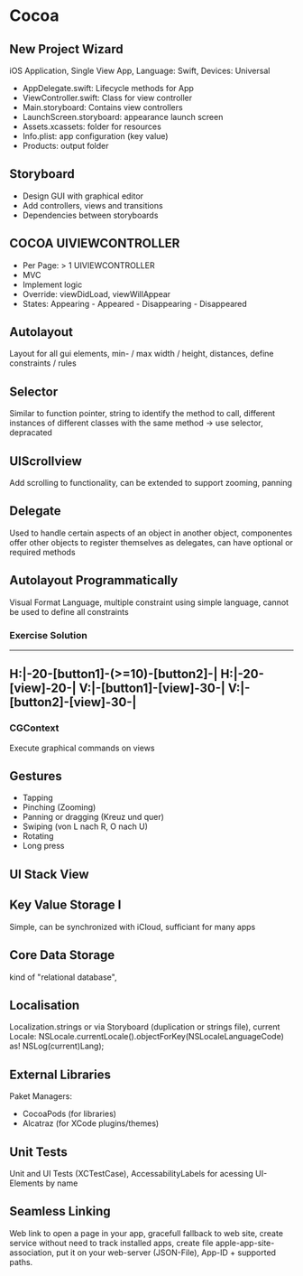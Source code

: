 # Cocoa
## New Project Wizard
iOS Application, Single View App, Language: Swift, Devices: Universal

  - AppDelegate.swift: Lifecycle methods for App
  - ViewController.swift: Class for view controller
  - Main.storyboard: Contains view controllers
  - LaunchScreen.storyboard: appearance launch screen
  - Assets.xcassets: folder for resources
  - Info.plist: app configuration (key value)
  - Products: output folder

## Storyboard
  - Design GUI with graphical editor
  - Add controllers, views and transitions
  - Dependencies between storyboards

## COCOA UIVIEWCONTROLLER
  - Per Page: > 1 UIVIEWCONTROLLER
  - MVC
  - Implement logic
  - Override: viewDidLoad, viewWillAppear
  - States: Appearing - Appeared - Disappearing - Disappeared


## Autolayout
Layout for all gui elements, min- / max width / height, distances, define constraints / rules

## Selector
Similar to function pointer, string to identify the method to call, different instances of different classes with the same method -> use selector, depracated

## UIScrollview
Add scrolling to functionality, can be extended to support zooming, panning

## Delegate
Used to handle certain aspects of an object in another object, componentes offer other objects to register themselves as delegates, can have optional or required methods

## Autolayout Programmatically
Visual Format Language, multiple constraint using simple language, cannot be used to define all constraints

### Exercise Solution
---
H:|-20-[button1]-(>=10)-[button2]-|
H:|-20-[view]-20-|
V:|-[button1]-[view]-30-|
V:|-[button2]-[view]-30-|
---  

### CGContext
Execute graphical commands on views

## Gestures
  - Tapping
  - Pinching (Zooming)
  - Panning or dragging (Kreuz und quer)
  - Swiping (von L nach R, O nach U)
  - Rotating
  - Long press

## UI Stack View

## Key Value Storage I
Simple, can be synchronized with iCloud, sufficiant for many apps

## Core Data Storage
kind of "relational database",

## Localisation
Localization.strings or via Storyboard (duplication or strings file), current Locale: NSLocale.currentLocale().objectForKey(NSLocaleLanguageCode) as! NSLog(current)Lang);

## External Libraries
Paket Managers:
  - CocoaPods (for libraries)
  - Alcatraz (for XCode plugins/themes)

## Unit Tests
Unit and UI Tests (XCTestCase), AccessabilityLabels for acessing UI-Elements by name

## Seamless Linking
Web link to open a page in your app, gracefull fallback to web site, create service without need to track installed apps, create file apple-app-site-association, put it on your web-server (JSON-File), App-ID + supported paths.
